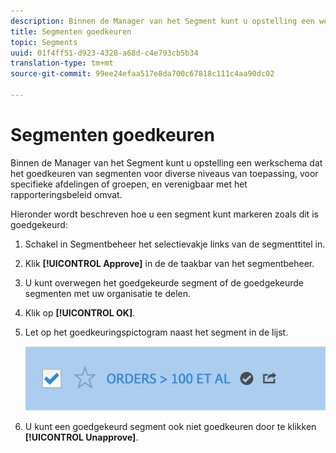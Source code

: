 ```yaml
---
description: Binnen de Manager van het Segment kunt u opstelling een werkschema dat het goedkeuren van segmenten voor diverse niveaus van toepassing, voor specifieke afdelingen of groepen, en verenigbaar met het rapporteringsbeleid omvat.
title: Segmenten goedkeuren
topic: Segments
uuid: 01f4ff51-d923-4328-a68d-c4e793cb5b34
translation-type: tm+mt
source-git-commit: 99ee24efaa517e8da700c67818c111c4aa90dc02

---
```



# Segmenten goedkeuren

Binnen de Manager van het Segment kunt u opstelling een werkschema dat het goedkeuren van segmenten voor diverse niveaus van toepassing, voor specifieke afdelingen of groepen, en verenigbaar met het rapporteringsbeleid omvat.

Hieronder wordt beschreven hoe u een segment kunt markeren zoals dit is goedgekeurd:

1. Schakel in Segmentbeheer het selectievakje links van de segmenttitel in.
1. Klik **[!UICONTROL Approve]** in de de taakbar van het segmentbeheer.
1. U kunt overwegen het goedgekeurde segment of de goedgekeurde segmenten met uw organisatie te delen.
1. Klik op **[!UICONTROL OK]**.
1. Let op het goedkeuringspictogram naast het segment in de lijst.

   ![](assets/seg_approved.png)

1. U kunt een goedgekeurd segment ook niet goedkeuren door te klikken **[!UICONTROL Unapprove]**.

